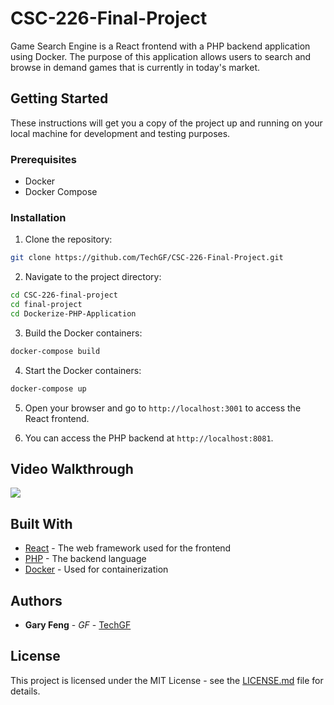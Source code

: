 # CSC-226-Final-Project
Game Search Engine is a React frontend with a PHP backend application using Docker. The purpose of this application allows users to search and browse in demand games that is currently in today's market.

## Getting Started
These instructions will get you a copy of the project up and running on your local machine for development and testing purposes.

### Prerequisites

- Docker
- Docker Compose

### Installation

1. Clone the repository:
```bash
git clone https://github.com/TechGF/CSC-226-Final-Project.git
```
2. Navigate to the project directory:
```bash
cd CSC-226-final-project
cd final-project
cd Dockerize-PHP-Application
```
3. Build the Docker containers:
```bash
docker-compose build
```
4. Start the Docker containers:
```bash
docker-compose up
```
5. Open your browser and go to `http://localhost:3001` to access the React frontend.

6. You can access the PHP backend at `http://localhost:8081`.

## Video Walkthrough
<img src='http://g.recordit.co/uA0KHnBWoF.gif'>

## Built With

- [React](https://reactjs.org/) - The web framework used for the frontend
- [PHP](https://www.php.net/) - The backend language
- [Docker](https://www.docker.com/) - Used for containerization

## Authors

- **Gary Feng** - *GF* - [TechGF](https://github.com/techgf)

## License

This project is licensed under the MIT License - see the [LICENSE.md](LICENSE.md) file for details.
